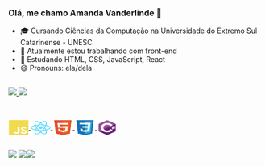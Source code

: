 ### Olá, me chamo Amanda Vanderlinde 👋
- 🎓 Cursando Ciências da Computação na Universidade do Extremo Sul Catarinense - UNESC
- 🔭 Atualmente estou trabalhando com front-end
- 🌱 Estudando HTML, CSS, JavaScript, React
- 😄 Pronouns: ela/dela

##

 <div align="left">
  <a href="https://github.com/madavndl">
  <img height="150em" src="https://github-readme-stats.vercel.app/api?username=madavndl&show_icons=false&theme=radical&include_all_commits=true&count_private=true"/>
  <img height="150em" src="https://github-readme-stats.vercel.app/api/top-langs/?username=madavndl&layout=compact&langs_count=7&theme=radical"/>

##

<div style="display: inline_block"><br>
  <img align="center" alt="Rafa-Js" height="30" width="40" src="https://raw.githubusercontent.com/devicons/devicon/master/icons/javascript/javascript-plain.svg">
  <img align="center" alt="Rafa-React" height="30" width="40" src="https://raw.githubusercontent.com/devicons/devicon/master/icons/react/react-original.svg">
  <img align="center" alt="Rafa-HTML" height="30" width="40" src="https://raw.githubusercontent.com/devicons/devicon/master/icons/html5/html5-original.svg">
  <img align="center" alt="Rafa-CSS" height="30" width="40" src="https://raw.githubusercontent.com/devicons/devicon/master/icons/css3/css3-original.svg">
  <img align="center" alt="Rafa-Csharp" height="30" width="40" src="https://raw.githubusercontent.com/devicons/devicon/master/icons/csharp/csharp-original.svg">
</div>

 ##

<div> 
  <a href="https://www.instagram.com/amandavanderlinde/" target="_blank"><img src="https://img.shields.io/badge/-Instagram-%23E4405F?style=for-the-badge&logo=instagram&logoColor=white" target="_blank"></a>
  <a href = "mailto:amandavandl@gmail.com"><img src="https://img.shields.io/badge/-Gmail-%23333?style=for-the-badge&logo=gmail&logoColor=white" target="_blank </a>
  <a href="https://www.linkedin.com/in/amanda-vanderlinde-9447a6227/" target="_blank"><img src="https://img.shields.io/badge/-LinkedIn-%230077B5?style=for-the-badge&logo=linkedin&logoColor=white" target="_blank"></a> 
</div>
